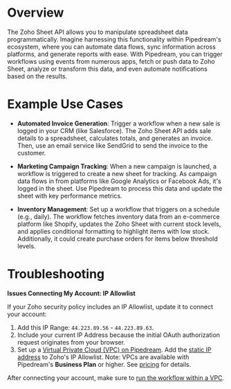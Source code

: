 # Overview

The Zoho Sheet API allows you to manipulate spreadsheet data programmatically. Imagine harnessing this functionality within Pipedream's ecosystem, where you can automate data flows, sync information across platforms, and generate reports with ease. With Pipedream, you can trigger workflows using events from numerous apps, fetch or push data to Zoho Sheet, analyze or transform this data, and even automate notifications based on the results.

# Example Use Cases

- **Automated Invoice Generation**: Trigger a workflow when a new sale is logged in your CRM (like Salesforce). The Zoho Sheet API adds sale details to a spreadsheet, calculates totals, and generates an invoice. Then, use an email service like SendGrid to send the invoice to the customer.

- **Marketing Campaign Tracking**: When a new campaign is launched, a workflow is triggered to create a new sheet for tracking. As campaign data flows in from platforms like Google Analytics or Facebook Ads, it's logged in the sheet. Use Pipedream to process this data and update the sheet with key performance metrics.

- **Inventory Management**: Set up a workflow that triggers on a schedule (e.g., daily). The workflow fetches inventory data from an e-commerce platform like Shopify, updates the Zoho Sheet with current stock levels, and applies conditional formatting to highlight items with low stock. Additionally, it could create purchase orders for items below threshold levels.

# Troubleshooting

**Issues Connecting My Account: IP Allowlist**

If your Zoho security policy includes an IP Allowlist, update it to connect your account:

1. Add this IP Range: `44.223.89.56` - `44.223.89.63`.
2. Include your current IP Address because the initial OAuth authorization request originates from your browser.
3. Set up a [Virtual Private Cloud (VPC) on Pipedream](https://pipedream.com/docs/workflows/vpc#create-a-new-vpc). Add the [static IP address](https://pipedream.com/docs/workflows/vpc#find-the-static-outbound-ip-address-for-a-vpc) to Zoho's IP Allowlist. Note: VPCs are available with Pipedream's **Business Plan** or higher. See [pricing](https://pipedream.com/pricing) for details.

After connecting your account, make sure to [run the workflow within a VPC](https://pipedream.com/docs/workflows/vpc#run-workflows-within-a-vpc).